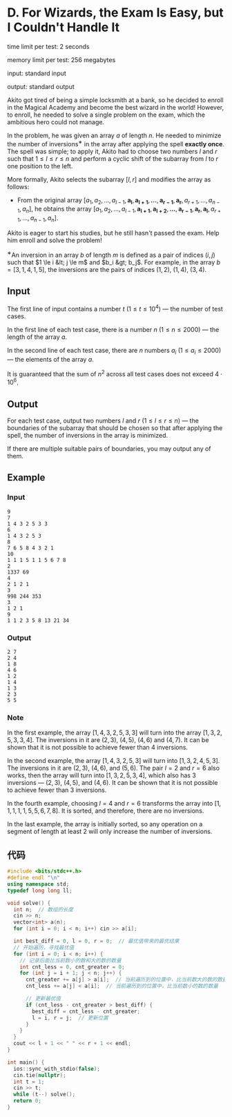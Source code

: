 # D. For Wizards, the Exam Is Easy, but I Couldn't Handle It

time limit per test: 2 seconds

memory limit per test: 256 megabytes

input: standard input

output: standard output

Akito got tired of being a simple locksmith at a bank, so he decided to enroll in the Magical Academy and become the best wizard in the world! However, to enroll, he needed to solve a single problem on the exam, which the ambitious hero could not manage.

In the problem, he was given an array $a$ of length $n$. He needed to minimize the number of inversions$^{\text{∗}}$ in the array after applying the spell **exactly once**. The spell was simple; to apply it, Akito had to choose two numbers $l$ and $r$ such that $1 \le l \le r \le n$ and perform a cyclic shift of the subarray from $l$ to $r$ one position to the left.

More formally, Akito selects the subarray $[l, r]$ and modifies the array as follows:

-   From the original array $[a_1, a_2, \ldots, a_{l - 1}, \mathbf{ a_l }, \mathbf{ a_{l + 1} } , \mathbf{ \ldots }, \mathbf{ a_{r - 1} }, \mathbf{ a_r }, a_{r + 1}, \ldots, a_{n - 1}, a_n]$, he obtains the array $[a_1, a_2, \ldots, a_{l - 1}, \mathbf{ a_{l + 1} }, \mathbf{ a_{l + 2} }, \mathbf{ \ldots }, \mathbf{ a_{r - 1} }, \mathbf{ a_{r} }, \mathbf{ a_{l} }, a_{r + 1}, \ldots, a_{n - 1}, a_{n}]$.

Akito is eager to start his studies, but he still hasn't passed the exam. Help him enroll and solve the problem!

$^{\text{∗}}$An inversion in an array $b$ of length $m$ is defined as a pair of indices $(i, j)$ such that $1 \le i &lt; j \le m$ and $b_i &gt; b_j$. For example, in the array $b = [3, 1, 4, 1, 5]$, the inversions are the pairs of indices $(1, 2)$, $(1, 4)$, $(3, 4)$.

## **Input**

The first line of input contains a number $t$ ($1 \le t \le 10^4$) — the number of test cases.

In the first line of each test case, there is a number $n$ ($1 \le n \le 2000$) — the length of the array $a$.

In the second line of each test case, there are $n$ numbers $a_i$ ($1 \le a_i \le 2000$) — the elements of the array $a$.

It is guaranteed that the sum of $n^2$ across all test cases does not exceed $4 \cdot 10^6$.

## **Output**

For each test case, output two numbers $l$ and $r$ ($1 \le l \le r \le n$) — the boundaries of the subarray that should be chosen so that after applying the spell, the number of inversions in the array is minimized.

If there are multiple suitable pairs of boundaries, you may output any of them.

## Example

### Input

```
9
7
1 4 3 2 5 3 3
6
1 4 3 2 5 3
8
7 6 5 8 4 3 2 1
10
1 1 1 5 1 1 5 6 7 8
2
1337 69
4
2 1 2 1
3
998 244 353
3
1 2 1
9
1 1 2 3 5 8 13 21 34
```

### Output

```
2 7
2 4
1 8
4 6
1 2
1 4
1 3
2 3
5 5
```

### **Note**

In the first example, the array $[1, 4, 3, 2, 5, 3, 3]$ will turn into the array $[1, 3, 2, 5, 3, 3, 4]$. The inversions in it are $(2, 3)$, $(4, 5)$, $(4, 6)$ and $(4, 7)$. It can be shown that it is not possible to achieve fewer than $4$ inversions.

In the second example, the array $[1, 4, 3, 2, 5, 3]$ will turn into $[1, 3, 2, 4, 5, 3]$. The inversions in it are $(2, 3)$, $(4, 6)$, and $(5, 6)$. The pair $l = 2$ and $r = 6$ also works, then the array will turn into $[1, 3, 2, 5, 3, 4]$, which also has $3$ inversions — $(2, 3)$, $(4, 5)$, and $(4, 6)$. It can be shown that it is not possible to achieve fewer than $3$ inversions.

In the fourth example, choosing $l = 4$ and $r = 6$ transforms the array into $[1, 1, 1, 1, 1, 5, 5, 6, 7, 8]$. It is sorted, and therefore, there are no inversions.

In the last example, the array is initially sorted, so any operation on a segment of length at least $2$ will only increase the number of inversions.

## 代码

```cpp
#include <bits/stdc++.h>
#define endl "\n"
using namespace std;
typedef long long ll;

void solve() {
  int n;  // 数组的长度
  cin >> n;
  vector<int> a(n);
  for (int i = 0; i < n; i++) cin >> a[i];

  int best_diff = 0, l = 0, r = 0;  // 最优值带来的最优结果
  // 开始遍历，寻找最优值
  for (int i = 0; i < n; i++) {
    // 记录后面比当前数小的数和大的数的数量
    int cnt_less = 0, cnt_greater = 0;
    for (int j = i + 1; j < n; j++) {
      cnt_greater += a[j] > a[i];  // 当前遍历到的位置中，比当前数大的数的数量
      cnt_less += a[j] < a[i];  // 当前遍历到的位置中，比当前数小的数的数量

      // 更新最优值
      if (cnt_less - cnt_greater > best_diff) {
        best_diff = cnt_less - cnt_greater;
        l = i, r = j;  // 更新位置
      }
    }
  }
  cout << l + 1 << " " << r + 1 << endl;
}

int main() {
  ios::sync_with_stdio(false);
  cin.tie(nullptr);
  int t = 1;
  cin >> t;
  while (t--) solve();
  return 0;
}
```

